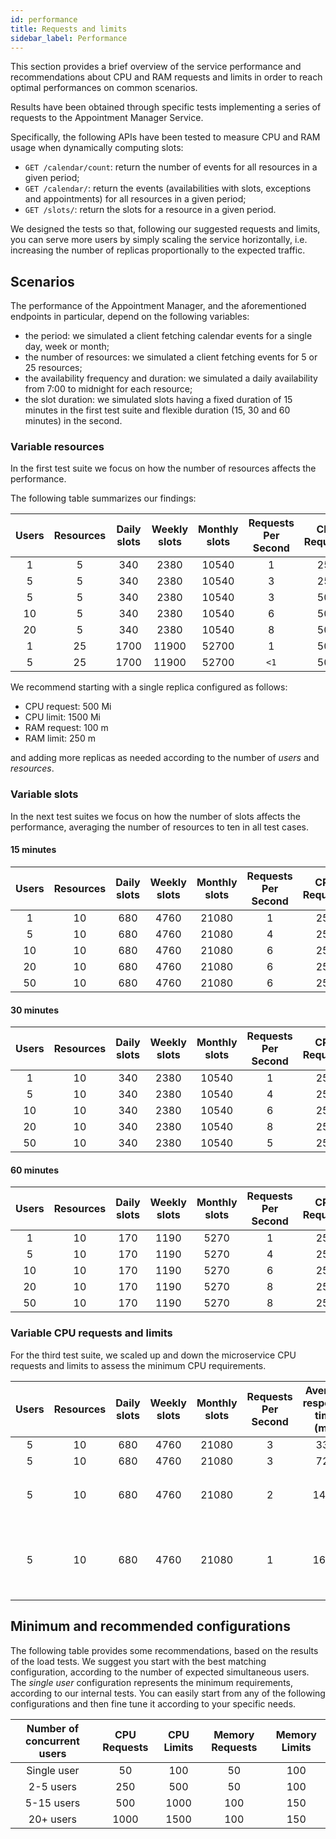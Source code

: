 ```yaml
---
id: performance
title: Requests and limits
sidebar_label: Performance
---
```




This section provides a brief overview of the service performance and recommendations about CPU and RAM requests and limits in order to reach optimal performances on common scenarios.

Results have been obtained through specific tests implementing a series of requests to the Appointment Manager Service.

Specifically, the following APIs have been tested to measure CPU and RAM usage when dynamically computing slots:

- `GET /calendar/count`: return the number of events for all resources in a given period;
- `GET /calendar/`: return the events (availabilities with slots, exceptions and appointments) for all resources in a given period;
- `GET /slots/`: return the slots for a resource in a given period.

We designed the tests so that, following our suggested requests and limits, you can serve more users by simply scaling the service horizontally, i.e. increasing the number of replicas proportionally to the expected traffic.

## Scenarios

The performance of the Appointment Manager, and the aforementioned endpoints in particular, depend on the following variables:

- the period: we simulated a client fetching calendar events for a single day, week or month;
- the number of resources: we simulated a client fetching events for 5 or 25 resources;
- the availability frequency and duration: we simulated a daily availability from 7:00 to midnight for each resource;
- the slot duration: we simulated slots having a fixed duration of 15 minutes in the first test suite and flexible duration (15, 30 and 60 minutes) in the second.

### Variable resources

In the first test suite we focus on how the number of resources affects the performance.

The following table summarizes our findings:

| Users | Resources | Daily slots | Weekly slots | Monthly slots | Requests Per Second | CPU Requests | CPU Limits | Memory Requests | Memory Limits |
|:-----:|:---------:|:-----------:|:------------:|:-------------:|:-------------------:|:------------:|:----------:|:---------------:|:-------------:|
|   1   |     5     |     340     |     2380     |     10540     |          1          |     250      |    1000    |       100       |      250      |     
|   5   |     5     |     340     |     2380     |     10540     |          3          |     250      |    1000    |       100       |      250      |   
|   5   |     5     |     340     |     2380     |     10540     |          3          |     500      |    1500    |       100       |      250      |
|  10   |     5     |     340     |     2380     |     10540     |          6          |     500      |    1500    |       100       |      250      |
|  20   |     5     |     340     |     2380     |     10540     |          8          |     500      |    1500    |       100       |      250      |
|   1   |    25     |    1700     |    11900     |     52700     |          1          |     500      |    1500    |       100       |      250      | 
|   5   |    25     |    1700     |    11900     |     52700     |        `<1`         |     500      |    1500    |       100       |      250      |

We recommend starting with a single replica configured as follows:

- CPU request: 500 Mi
- CPU limit: 1500 Mi
- RAM request: 100 m
- RAM limit: 250 m

and adding more replicas as needed according to the number of *users* and *resources*.

### Variable slots

In the next test suites we focus on how the number of slots affects the performance, averaging the number of resources to ten in all test cases.

#### 15 minutes

| Users | Resources | Daily slots | Weekly slots | Monthly slots | Requests Per Second | CPU Requests | CPU Limits | Memory Requests | Memory Limits |
|:-----:|:---------:|:-----------:|:------------:|:-------------:|:-------------------:|:------------:|:----------:|:---------------:|:-------------:|
|   1   |    10     |     680     |     4760     |     21080     |          1          |     250      |    1000    |       100       |      200      |     
|   5   |    10     |     680     |     4760     |     21080     |          4          |     250      |    1000    |       100       |      200      |   
|  10   |    10     |     680     |     4760     |     21080     |          6          |     250      |    1000    |       100       |      200      |
|  20   |    10     |     680     |     4760     |     21080     |          6          |     250      |    1000    |       100       |      200      |
|  50   |    10     |     680     |     4760     |     21080     |          6          |     250      |    1000    |       100       |      200      |

#### 30 minutes

| Users | Resources | Daily slots | Weekly slots | Monthly slots | Requests Per Second | CPU Requests | CPU Limits | Memory Requests | Memory Limits |
|:-----:|:---------:|:-----------:|:------------:|:-------------:|:-------------------:|:------------:|:----------:|:---------------:|:-------------:|
|   1   |    10     |     340     |     2380     |     10540     |          1          |     250      |    1000    |       100       |      200      |     
|   5   |    10     |     340     |     2380     |     10540     |          4          |     250      |    1000    |       100       |      200      |   
|  10   |    10     |     340     |     2380     |     10540     |          6          |     250      |    1000    |       100       |      200      |
|  20   |    10     |     340     |     2380     |     10540     |          8          |     250      |    1000    |       100       |      200      |
|  50   |    10     |     340     |     2380     |     10540     |          5          |     250      |    1000    |       100       |      200      |

#### 60 minutes

| Users | Resources | Daily slots | Weekly slots | Monthly slots | Requests Per Second | CPU Requests | CPU Limits | Memory Requests | Memory Limits |
|:-----:|:---------:|:-----------:|:------------:|:-------------:|:-------------------:|:------------:|:----------:|:---------------:|:-------------:|
|   1   |    10     |     170     |     1190     |     5270      |          1          |     250      |    1000    |       100       |      200      |     
|   5   |    10     |     170     |     1190     |     5270      |          4          |     250      |    1000    |       100       |      200      |   
|  10   |    10     |     170     |     1190     |     5270      |          6          |     250      |    1000    |       100       |      200      |
|  20   |    10     |     170     |     1190     |     5270      |          8          |     250      |    1000    |       100       |      200      |
|  50   |    10     |     170     |     1190     |     5270      |          8          |     250      |    1000    |       100       |      200      |

### Variable CPU requests and limits

For the third test suite, we scaled up and down the microservice CPU requests and limits to assess the minimum CPU requirements.

| Users | Resources | Daily slots | Weekly slots | Monthly slots | Requests Per Second | Average response time (ms) | 90%ile (ms) | CPU Requests | CPU Limits | Memory Requests | Memory Limits | Warnings                                  |
|:-----:|:---------:|:-----------:|:------------:|:-------------:|:-------------------:|:--------------------------:|:-----------:|:------------:|:----------:|:---------------:|:-------------:|:------------------------------------------|
|   5   |    10     |     680     |     4760     |     21080     |          3          |            330             |     970     |     500      |    1000    |       50        |      150      | None                                      |
|   5   |    10     |     680     |     4760     |     21080     |          3          |            721             |    1900     |     250      |    500     |       50        |      150      | None                                      |
|   5   |    10     |     680     |     4760     |     21080     |          2          |            1431            |    3700     |     200      |    400     |       50        |      150      | CPU throttling, `<1%` failures            |
|   5   |    10     |     680     |     4760     |     21080     |          1          |            1635            |    3600     |     150      |    300     |       50        |      150      | Pod restart, CPU throttling, 1% failures  |

## Minimum and recommended configurations

The following table provides some recommendations, based on the results of the load tests. We suggest you start with the best matching configuration, according to the number of expected simultaneous users. The *single user* configuration represents the minimum requirements, according to our internal tests. You can easily start from any of the following configurations and then fine tune it according to your specific needs.

| Number of concurrent users | CPU Requests | CPU Limits | Memory Requests | Memory Limits |
|:--------------------------:|:------------:|:----------:|:---------------:|:-------------:|
|        Single user         |      50      |    100     |       50        |      100      |
|         2-5 users          |     250      |    500     |       50        |      100      |
|         5-15 users         |     500      |    1000    |       100       |      150      |
|         20+ users          |     1000     |    1500    |       100       |      150      |
